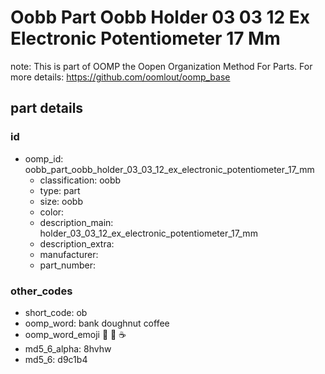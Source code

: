 # Oobb Part Oobb Holder 03 03 12 Ex Electronic Potentiometer 17 Mm  

note: This is part of OOMP the Oopen Organization Method For Parts. For more details: https://github.com/oomlout/oomp_base

##  part details





### id
* oomp_id: oobb_part_oobb_holder_03_03_12_ex_electronic_potentiometer_17_mm
  * classification: oobb
  * type: part
  * size: oobb
  * color: 
  * description_main: holder_03_03_12_ex_electronic_potentiometer_17_mm
  * description_extra: 
  * manufacturer: 
  * part_number: 

### other_codes
* short_code: ob
* oomp_word: bank doughnut coffee
* oomp_word_emoji :bank: :doughnut: :coffee:
* md5_6_alpha: 8hvhw
* md5_6: d9c1b4